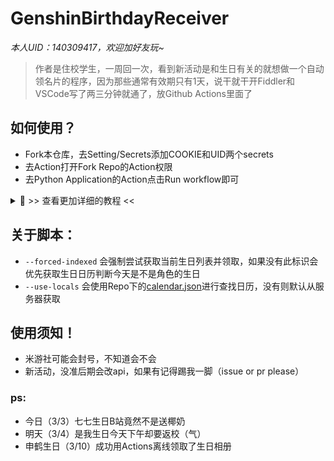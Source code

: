 # GenshinBirthdayReceiver
*本人UID：140309417，欢迎加好友玩~*  
> 作者是住校学生，一周回一次，看到新活动是和生日有关的就想做一个自动领名片的程序，因为那些通常有效期只有1天，说干就干开Fiddler和VSCode写了两三分钟就通了，放Github Actions里面了  
## 如何使用？
- Fork本仓库，去Setting/Secrets添加COOKIE和UID两个secrets
- 去Action打开Fork Repo的Action权限
- 去Python Application的Action点击Run workflow即可

<details>
<summary>👀 >> 查看更加详细的教程 <<</summary>
  
  
### 1. 点击右上角的 Fork 按钮
- 等待刷新并自动跳转至新页面
  
### 2. 前往 [Mihoyo 米游社](https://bbs.mihoyo.com/ys) 获取Cookie
- 按`F12`，打开`开发者工具`，找到`Network`并点击
- 按`F5`刷新页面，按下图复制`Cookie`

![cookie](https://i.loli.net/2020/10/28/TMKC6lsnk4w5A8i.png)
### 3.添加Secrets
- 回到自己Fork的Github页面，依次点击`Settings`->`Secrets`->`Actions`->`New repository secret`
- 添加一个名为***COOKIE***（必须全大写）的Secrets，内容为刚才复制的Cookies
- 再添加一个名为***UID***的Secrets，内容为原神用户Uid

![image.png](https://s2.loli.net/2022/05/26/sjyL8KJSldBCgxr.png)
### 4.再次点击上方的Action
- 点击绿色按钮  ***I understand my workflows, go ahead and enable them***
![1649506736.png](https://s2.loli.net/2022/04/09/ZapToF4lhjEIKxu.png)  
- 点击左侧的GenshinBirthdayScheduleTasks
- 在 *This workflow has a workflow_dispatch event trigger.* 右侧点击**Run workflow**，branch默认为`main`即可
![image.png](https://s2.loli.net/2022/04/09/PvIwmryp7YQZsn1.png)
- 至此 部署完毕。


</details>

## 关于脚本：
- `--forced-indexed` 会强制尝试获取当前生日列表并领取，如果没有此标识会优先获取生日日历判断今天是不是角色的生日
- `--use-locals` 会使用Repo下的[calendar.json](calendar.json)进行查找日历，没有则默认从服务器获取
## 使用须知！
- 米游社可能会封号，不知道会不会
- 新活动，没准后期会改api，如果有记得踢我一脚（issue or pr please）
### ps:
- 今日（3/3）七七生日B站竟然不是送椰奶
- 明天（3/4）是我生日今天下午却要返校（气）
- 申鹤生日（3/10）成功用Actions离线领取了生日相册
